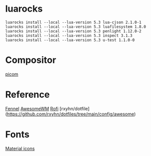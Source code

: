 # luarocks

```
luarocks install --local --lua-version 5.3 lua-cjson 2.1.0-1
luarocks install --local --lua-version 5.3 luafilesystem 1.8.0
luarocks install --local --lua-version 5.3 penlight 1.12.0-2
luarocks install --local --lua-version 5.3 inspect 3.1.3
luarocks install --local --lua-version 5.3 u-test 1.1.0-0
```

# Compositor

[picom](https://github.com/yshui/picom)

# Reference

[Fennel](https://fennel-lang.org/)
[AwesomeWM](https://awesomewm.org/doc/)
[Rofi](https://github.com/davatorium/rofi)
[rxyhn/dotfile] (https://github.com/rxyhn/dotfiles/tree/main/config/awesome)

# Fonts

[Material icons](https://github.com/google/material-design-icons/blob/master/font/MaterialIconsRound-Regular.otf)
